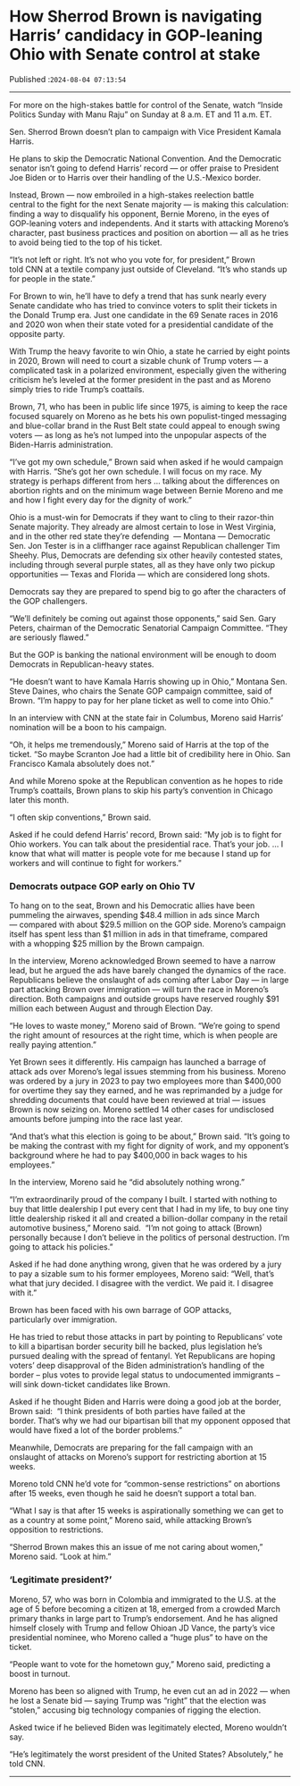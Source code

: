 # How Sherrod Brown is navigating Harris’ candidacy in GOP-leaning Ohio with Senate control at stake

Published :`2024-08-04 07:13:54`

---

For more on the high-stakes battle for control of the Senate, watch “Inside Politics Sunday with Manu Raju” on Sunday at 8 a.m. ET and 11 a.m. ET.

Sen. Sherrod Brown doesn’t plan to campaign with Vice President Kamala Harris.

He plans to skip the Democratic National Convention. And the Democratic senator isn’t going to defend Harris’ record — or offer praise to President Joe Biden or to Harris over their handling of the U.S.-Mexico border.

Instead, Brown — now embroiled in a high-stakes reelection battle central to the fight for the next Senate majority — is making this calculation: finding a way to disqualify his opponent, Bernie Moreno, in the eyes of GOP-leaning voters and independents. And it starts with attacking Moreno’s character, past business practices and position on abortion — all as he tries to avoid being tied to the top of his ticket.

“It’s not left or right. It’s not who you vote for, for president,” Brown told CNN at a textile company just outside of Cleveland. “It’s who stands up for people in the state.”

For Brown to win, he’ll have to defy a trend that has sunk nearly every Senate candidate who has tried to convince voters to split their tickets in the Donald Trump era. Just one candidate in the 69 Senate races in 2016 and 2020 won when their state voted for a presidential candidate of the opposite party.

With Trump the heavy favorite to win Ohio, a state he carried by eight points in 2020, Brown will need to court a sizable chunk of Trump voters — a complicated task in a polarized environment, especially given the withering criticism he’s leveled at the former president in the past and as Moreno simply tries to ride Trump’s coattails.

Brown, 71, who has been in public life since 1975, is aiming to keep the race focused squarely on Moreno as he bets his own populist-tinged messaging and blue-collar brand in the Rust Belt state could appeal to enough swing voters — as long as he’s not lumped into the unpopular aspects of the Biden-Harris administration.

“I’ve got my own schedule,” Brown said when asked if he would campaign with Harris. “She’s got her own schedule. I will focus on my race. My strategy is perhaps different from hers … talking about the differences on abortion rights and on the minimum wage between Bernie Moreno and me and how I fight every day for the dignity of work.”

Ohio is a must-win for Democrats if they want to cling to their razor-thin Senate majority. They already are almost certain to lose in West Virginia, and in the other red state they’re defending  — Montana — Democratic Sen. Jon Tester is in a cliffhanger race against Republican challenger Tim Sheehy. Plus, Democrats are defending six other heavily contested states, including through several purple states, all as they have only two pickup opportunities — Texas and Florida — which are considered long shots.

Democrats say they are prepared to spend big to go after the characters of the GOP challengers.

“We’ll definitely be coming out against those opponents,” said Sen. Gary Peters, chairman of the Democratic Senatorial Campaign Committee. “They are seriously flawed.”

But the GOP is banking the national environment will be enough to doom Democrats in Republican-heavy states.

“He doesn’t want to have Kamala Harris showing up in Ohio,” Montana Sen. Steve Daines, who chairs the Senate GOP campaign committee, said of Brown. “I’m happy to pay for her plane ticket as well to come into Ohio.”

In an interview with CNN at the state fair in Columbus, Moreno said Harris’ nomination will be a boon to his campaign.

“Oh, it helps me tremendously,” Moreno said of Harris at the top of the ticket. “So maybe Scranton Joe had a little bit of credibility here in Ohio. San Francisco Kamala absolutely does not.”

And while Moreno spoke at the Republican convention as he hopes to ride Trump’s coattails, Brown plans to skip his party’s convention in Chicago later this month.

“I often skip conventions,” Brown said.

Asked if he could defend Harris’ record, Brown said: “My job is to fight for Ohio workers. You can talk about the presidential race. That’s your job. … I know that what will matter is people vote for me because I stand up for workers and will continue to fight for workers.”

### Democrats outpace GOP early on Ohio TV

To hang on to the seat, Brown and his Democratic allies have been pummeling the airwaves, spending $48.4 million in ads since March — compared with about $29.5 million on the GOP side. Moreno’s campaign itself has spent less than $1 million in ads in that timeframe, compared with a whopping $25 million by the Brown campaign.

In the interview, Moreno acknowledged Brown seemed to have a narrow lead, but he argued the ads have barely changed the dynamics of the race. Republicans believe the onslaught of ads coming after Labor Day — in large part attacking Brown over immigration — will turn the race in Moreno’s direction. Both campaigns and outside groups have reserved roughly $91 million each between August and through Election Day.

“He loves to waste money,” Moreno said of Brown. “We’re going to spend the right amount of resources at the right time, which is when people are really paying attention.”

Yet Brown sees it differently. His campaign has launched a barrage of attack ads over Moreno’s legal issues stemming from his business. Moreno was ordered by a jury in 2023 to pay two employees more than $400,000 for overtime they say they earned, and he was reprimanded by a judge for shredding documents that could have been reviewed at trial — issues Brown is now seizing on. Moreno settled 14 other cases for undisclosed amounts before jumping into the race last year.

“And that’s what this election is going to be about,” Brown said. “It’s going to be making the contrast with my fight for dignity of work, and my opponent’s background where he had to pay $400,000 in back wages to his employees.”

In the interview, Moreno said he “did absolutely nothing wrong.”

“I’m extraordinarily proud of the company I built. I started with nothing to buy that little dealership I put every cent that I had in my life, to buy one tiny little dealership risked it all and created a billion-dollar company in the retail automotive business,” Moreno said.  “I’m not going to attack (Brown) personally because I don’t believe in the politics of personal destruction. I’m going to attack his policies.”

Asked if he had done anything wrong, given that he was ordered by a jury to pay a sizable sum to his former employees, Moreno said: “Well, that’s what that jury decided. I disagree with the verdict. We paid it. I disagree with it.”

Brown has been faced with his own barrage of GOP attacks, particularly over immigration.

He has tried to rebut those attacks in part by pointing to Republicans’ vote to kill a bipartisan border security bill he backed, plus legislation he’s pursued dealing with the spread of fentanyl. Yet Republicans are hoping voters’ deep disapproval of the Biden administration’s handling of the border – plus votes to provide legal status to undocumented immigrants – will sink down-ticket candidates like Brown.

Asked if he thought Biden and Harris were doing a good job at the border, Brown said:  “I think presidents of both parties have failed at the border. That’s why we had our bipartisan bill that my opponent opposed that would have fixed a lot of the border problems.”

Meanwhile, Democrats are preparing for the fall campaign with an onslaught of attacks on Moreno’s support for restricting abortion at 15 weeks.

Moreno told CNN he’d vote for “common-sense restrictions” on abortions after 15 weeks, even though he said he doesn’t support a total ban.

“What I say is that after 15 weeks is aspirationally something we can get to as a country at some point,” Moreno said, while attacking Brown’s opposition to restrictions.

“Sherrod Brown makes this an issue of me not caring about women,” Moreno said. “Look at him.”

### ‘Legitimate president?’

Moreno, 57, who was born in Colombia and immigrated to the U.S. at the age of 5 before becoming a citizen at 18, emerged from a crowded March primary thanks in large part to Trump’s endorsement. And he has aligned himself closely with Trump and fellow Ohioan JD Vance, the party’s vice presidential nominee, who Moreno called a “huge plus” to have on the ticket.

“People want to vote for the hometown guy,” Moreno said, predicting a boost in turnout.

Moreno has been so aligned with Trump, he even cut an ad in 2022 — when he lost a Senate bid — saying Trump was “right” that the election was “stolen,” accusing big technology companies of rigging the election.

Asked twice if he believed Biden was legitimately elected, Moreno wouldn’t say.

“He’s legitimately the worst president of the United States? Absolutely,” he told CNN.

---

